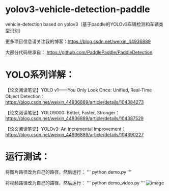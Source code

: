 # yolov3-vehicle-detection-paddle
vehicle-detection based on yolov3（基于paddle的YOLOv3车辆检测和车辆类型识别）

更多项目信息请关注我的博客：https://blog.csdn.net/weixin_44936889

大部分代码继承自：
https://github.com/PaddlePaddle/PaddleDetection

# YOLO系列详解：

【论文阅读笔记】YOLO v1——You Only Look Once: Unified, Real-Time Object Detection：
https://blog.csdn.net/weixin_44936889/article/details/104384273

【论文阅读笔记】YOLO9000: Better, Faster, Stronger：
https://blog.csdn.net/weixin_44936889/article/details/104387529

【论文阅读笔记】YOLOv3: An Incremental Improvement：
https://blog.csdn.net/weixin_44936889/article/details/104390227

# 运行测试：
将图片路径改为自己的路径，然后运行：
'''
python demo.py
'''

将视频路径改为自己的路径，然后运行：
'''
python demo_video.py
'''
![image](https://github.com/Sharpiless/yolov3-vehicle-detection-paddle/blob/master/result.png)
